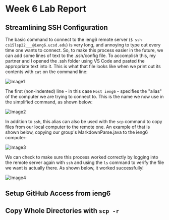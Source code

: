 # Week 6 Lab Report
## Streamlining SSH Configuration
The basic command to connect to the ieng6 remote server (`$ ssh cs15lsp22___@ieng6.ucsd.edu`) is very long, and annoying to type out every time one wants to connect. So, to make this process easier in the future, we can add some lines of text to the .ssh/config file. To accomplish this, my partner and I opened the .ssh folder using VS Code and pasted the appropriate text into it. This is what that file looks like when we print out its contents with `cat` on the command line:

![Image1](TODO)

The first (non-indented) line - in this case `Host ieng6` - specifies the "alias" of the computer we are trying to connect to. This is the name we now use in the simplified command, as shown below:

![Image2](TODO)

In addition to `ssh`, this alias can also be used with the `scp` command to copy files from our local computer to the remote one. An example of that is shown below, copying our group's MarkdownParse.java to the ieng6 computer: 

![Image3](TODO)

We can check to make sure this process worked correctly by logging into the remote server again with `ssh` and using the `ls` command to verify the file we want is actually there. As shown below, it worked successfully!

![Image4](TODO)

## Setup GitHub Access from ieng6

## Copy Whole Directories with `scp -r`
